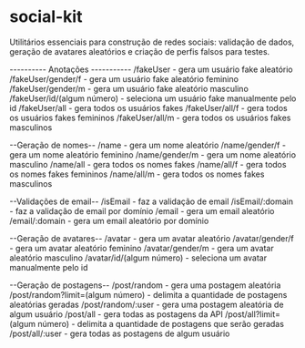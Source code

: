 # social-kit
Utilitários essenciais para construção de redes sociais: validação de dados, geração de avatares aleatórios e criação de perfis falsos para testes.


---------- Anotações -----------
/fakeUser - gera um usuário fake aleatório
/fakeUser/gender/f - gera um usuário fake aleatório feminino
/fakeUser/gender/m - gera um usuário fake aleatório masculino
/fakeUser/id/(algum número) - seleciona um usuário fake manualmente pelo id
/fakeUser/all - gera todos os usuários fakes
/fakeUser/all/f - gera todos os usuários fakes femininos
/fakeUser/all/m - gera todos os usuários fakes masculinos

--Geração de nomes--
/name - gera um nome aleatório
/name/gender/f - gera um nome aleatório feminino
/name/gender/m - gera um nome aleatório masculino
/name/all - gera todos os nomes fakes
/name/all/f - gera todos os nomes fakes femininos
/name/all/m - gera todos os nomes fakes masculinos

--Validações de email--
/isEmail - faz a validação de email
/isEmail/:domain - faz a validação de email por domínio
/email - gera um email aleatório
/email/:domain - gera um email aleatório por domínio

--Geração de avatares--
/avatar - gera um avatar aleatório
/avatar/gender/f - gera um avatar aleatório feminino
/avatar/gender/m - gera um avatar aleatório masculino
/avatar/id/(algum número) - seleciona um avatar manualmente pelo id

--Geração de postagens--
/post/random - gera uma postagem aleatória
/post/random?limit=(algum número) - delimita a quantidade de postagens aleatórias geradas
/post/random/:user - gera uma postagem aleatória de algum usuário
/post/all - gera todas as postagens da API
/post/all?limit=(algum número) - delimita a quantidade de postagens que serão geradas
/post/all/:user - gera todas as postagens de algum usuário